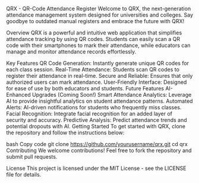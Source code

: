 QRX - QR-Code Attendance Register
Welcome to QRX, the next-generation attendance management system designed for universities and colleges. Say goodbye to outdated manual registers and embrace the future with QRX!

Overview
QRX is a powerful and intuitive web application that simplifies attendance tracking by using QR codes. Students can easily scan a QR code with their smartphones to mark their attendance, while educators can manage and monitor attendance records effortlessly.

Key Features
QR Code Generation: Instantly generate unique QR codes for each class session.
Real-Time Attendance: Students scan QR codes to register their attendance in real-time.
Secure and Reliable: Ensures that only authorized users can mark attendance.
User-Friendly Interface: Designed for ease of use by both educators and students.
Future Features
AI-Enhanced Upgrades (Coming Soon!)
Smart Attendance Analytics: Leverage AI to provide insightful analytics on student attendance patterns.
Automated Alerts: AI-driven notifications for students who frequently miss classes.
Facial Recognition: Integrate facial recognition for an added layer of security and accuracy.
Predictive Analysis: Predict attendance trends and potential dropouts with AI.
Getting Started
To get started with QRX, clone the repository and follow the instructions below:

bash
Copy code
git clone https://github.com/yourusername/qrx.git
cd qrx
Contributing
We welcome contributions! Feel free to fork the repository and submit pull requests.

License
This project is licensed under the MIT License - see the LICENSE file for details.
